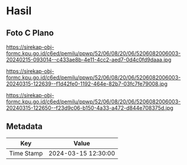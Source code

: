 # Hasil

## Foto C Plano

https://sirekap-obj-formc.kpu.go.id/c6ed/pemilu/ppwp/52/06/08/20/06/5206082006003-20240215-093014--c433ae8b-4e11-4cc2-aed7-0d4c0fd9daaa.jpg

https://sirekap-obj-formc.kpu.go.id/c6ed/pemilu/ppwp/52/06/08/20/06/5206082006003-20240315-122639--f1d42fe0-1192-464e-82b7-03fc7fe79008.jpg

https://sirekap-obj-formc.kpu.go.id/c6ed/pemilu/ppwp/52/06/08/20/06/5206082006003-20240315-122650--f23d9c06-b150-4a33-a472-d844e708375d.jpg


## Metadata

| Key        | Value               |
| ---------- | ------------------- |
| Time Stamp | 2024-03-15 12:30:00 |



